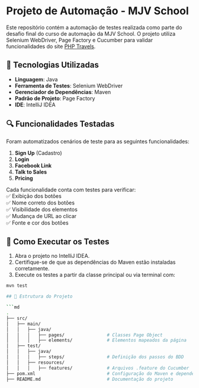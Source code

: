 # Projeto de Automação - MJV School  

Este repositório contém a automação de testes realizada como parte do desafio final do curso de automação da MJV School. O projeto utiliza Selenium WebDriver, Page Factory e Cucumber para validar funcionalidades do site [PHP Travels](https://phptravels.com/demo).  

## 📌 Tecnologias Utilizadas  
- **Linguagem**: Java  
- **Ferramenta de Testes**: Selenium WebDriver  
- **Gerenciador de Dependências**: Maven  
- **Padrão de Projeto**: Page Factory  
- **IDE**: IntelliJ IDEA  

## 🔍 Funcionalidades Testadas  
Foram automatizados cenários de teste para as seguintes funcionalidades:  
1. **Sign Up** (Cadastro)  
2. **Login**  
3. **Facebook Link**  
4. **Talk to Sales**  
5. **Pricing**  

Cada funcionalidade conta com testes para verificar:  
✅ Exibição dos botões  
✅ Nome correto dos botões  
✅ Visibilidade dos elementos  
✅ Mudança de URL ao clicar  
✅ Fonte e cor dos botões  

## 🚀 Como Executar os Testes  
1. Abra o projeto no IntelliJ IDEA.  
2. Certifique-se de que as dependências do Maven estão instaladas corretamente.  
3. Execute os testes a partir da classe principal ou via terminal com:  

```sh
mvn test

## 📂 Estrutura do Projeto

```md
.
├── src/
│   ├── main/
│   │   ├── java/
│   │   │   ├── pages/                # Classes Page Object
│   │   │   ├── elements/             # Elementos mapeados da página
│   ├── test/
│   │   ├── java/
│   │   │   ├── steps/                # Definição dos passos do BDD
│   │   ├── resources/
│   │   │   ├── features/             # Arquivos .feature do Cucumber
├── pom.xml                           # Configuração do Maven e dependências
├── README.md                         # Documentação do projeto


